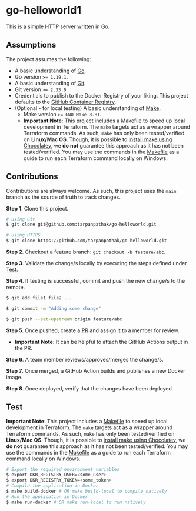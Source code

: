 # go-helloworld1

This is a simple HTTP server written in Go.

## Assumptions

The project assumes the following:

- A basic understanding of [Go](https://go.dev). 
- Go version `>= 1.19.1`.
- A basic understanding of [Git](https://git-scm.com/).
- Git version `>= 2.33.0`.
- Credentials to publish to the Docker Registry of your liking. This project defaults to the [GitHub Container Registry](https://docs.github.com/en/packages/working-with-a-github-packages-registry/working-with-the-container-registry).
- (Optional - for local testing) A basic understanding of [Make](https://www.gnu.org/software/make/manual/make.html#Introduction).
  - Make version `>= GNU Make 3.81`.
  - **Important Note**: This project includes a [Makefile](https://github.com/tarpanpathak/go-helloworld/blob/main/Makefile) to speed up local development in Terraform. The `make` targets act as a wrapper around Terraform commands. As such, `make` has only been tested/verified on **Linux/Mac OS**. Though, it is possible to [install make using Chocolatey](https://community.chocolatey.org/packages/make), we **do not** guarantee this approach as it has not been tested/verified. You may use the commands in the [Makefile](https://github.com/tarpanpathak/go-helloworld/blob/main/Makefile) as a guide to run each Terraform command locally on Windows.

## Contributions

Contributions are always welcome. As such, this project uses the `main` branch as the source of truth to track changes.

**Step 1**. Clone this project.
```sh
# Using Git
$ git clone git@github.com:tarpanpathak/go-helloworld.git

# Using HTTPS
$ git clone https://github.com/tarpanpathak/go-helloworld.git
```

**Step 2**. Checkout a feature branch: `git checkout -b feature/abc`.

**Step 3**. Validate the change/s locally by executing the steps defined under [Test](#test).

**Step 4**. If testing is successful, commit and push the new change/s to the remote.
```sh
$ git add file1 file2 ...

$ git commit -m "Adding some change"

$ git push --set-upstream origin feature/abc
```

**Step 5**. Once pushed, create a [PR](https://docs.github.com/en/pull-requests/collaborating-with-pull-requests/proposing-changes-to-your-work-with-pull-requests/creating-a-pull-request) and assign it to a member for review.
- **Important Note**: It can be helpful to attach the GitHub Actions output in the PR.

**Step 6**. A team member reviews/approves/merges the change/s.

**Step 7**. Once merged, a GitHub Action builds and publishes a new Docker image.

**Step 8**. Once deployed, verify that the changes have been deployed.

## Test

**Important Note**: This project includes a [Makefile](https://github.com/tarpanpathak/go-helloworld/blob/main/Makefile) to speed up local development in Terraform. The `make` targets act as a wrapper around Terraform commands. As such, `make` has only been tested/verified on **Linux/Mac OS**. Though, it is possible to [install make using Chocolatey](https://community.chocolatey.org/packages/make), we **do not** guarantee this approach as it has not been tested/verified. You may use the commands in the [Makefile](https://github.com/tarpanpathak/go-helloworld/blob/main/Makefile) as a guide to run each Terraform command locally on Windows.

```sh
# Export the required environment variables 
$ export DKR_REGISTRY_USER=<some_user>
$ export DKR_REGISTRY_TOKEN=<some_token>
# Compile the application in Docker
$ make build-docker # OR make build-local to compile natively
# Run the application in Docker
$ make run-docker # OR make run-local to run natively
```
